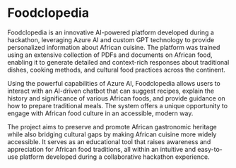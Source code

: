 # Foodclopedia
Foodclopedia is an innovative AI-powered platform developed during a hackathon, leveraging Azure AI and custom GPT technology to provide personalized information about African cuisine. The platform was trained using an extensive collection of PDFs and documents on African food, enabling it to generate detailed and context-rich responses about traditional dishes, cooking methods, and cultural food practices across the continent.

Using the powerful capabilities of Azure AI, Foodclopedia allows users to interact with an AI-driven chatbot that can suggest recipes, explain the history and significance of various African foods, and provide guidance on how to prepare traditional meals. The system offers a unique opportunity to engage with African food culture in an accessible, modern way.

The project aims to preserve and promote African gastronomic heritage while also bridging cultural gaps by making African cuisine more widely accessible. It serves as an educational tool that raises awareness and appreciation for African food traditions, all within an intuitive and easy-to-use platform developed during a collaborative hackathon experience.

